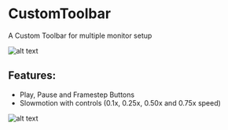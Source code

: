 # CustomToolbar
A Custom Toolbar for multiple monitor setup

![alt text](https://i.imgur.com/3GZK0pa.png)

Features:
-----------------
- Play, Pause and Framestep Buttons
- Slowmotion with controls (0.1x, 0.25x, 0.50x and 0.75x speed)

![alt text](https://i.imgur.com/Z0hrVnC.png)
